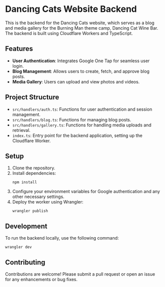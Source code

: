# Dancing Cats Website Backend

This is the backend for the Dancing Cats website, which serves as a blog and media gallery for the Burning Man theme camp, Dancing Cat Wine Bar. The backend is built using Cloudflare Workers and TypeScript.

## Features

- **User Authentication**: Integrates Google One Tap for seamless user login.
- **Blog Management**: Allows users to create, fetch, and approve blog posts.
- **Media Gallery**: Users can upload and view photos and videos.

## Project Structure

- `src/handlers/auth.ts`: Functions for user authentication and session management.
- `src/handlers/blog.ts`: Functions for managing blog posts.
- `src/handlers/gallery.ts`: Functions for handling media uploads and retrieval.
- `index.ts`: Entry point for the backend application, setting up the Cloudflare Worker.

## Setup

1. Clone the repository.
2. Install dependencies:
   ```
   npm install
   ```
3. Configure your environment variables for Google authentication and any other necessary settings.
4. Deploy the worker using Wrangler:
   ```
   wrangler publish
   ```

## Development

To run the backend locally, use the following command:
```
wrangler dev
```

## Contributing

Contributions are welcome! Please submit a pull request or open an issue for any enhancements or bug fixes.
